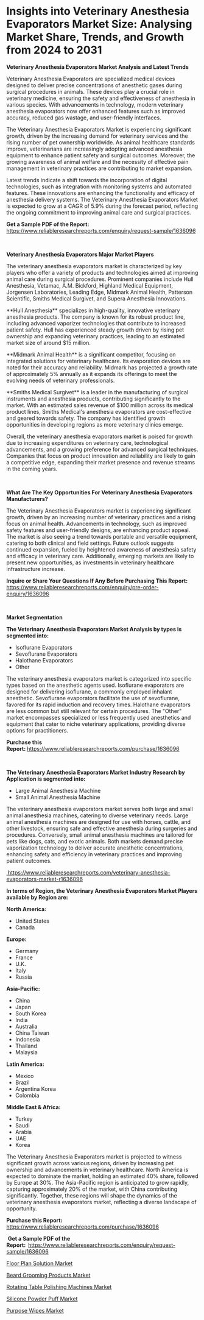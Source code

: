 <p><h1>Insights into Veterinary Anesthesia Evaporators Market Size: Analysing Market Share, Trends, and Growth from 2024 to 2031</h1></p><p><strong>Veterinary Anesthesia Evaporators Market Analysis and Latest Trends</strong></p>
<p><p>Veterinary Anesthesia Evaporators are specialized medical devices designed to deliver precise concentrations of anesthetic gases during surgical procedures in animals. These devices play a crucial role in veterinary medicine, ensuring the safety and effectiveness of anesthesia in various species. With advancements in technology, modern veterinary anesthesia evaporators now offer enhanced features such as improved accuracy, reduced gas wastage, and user-friendly interfaces.</p><p>The Veterinary Anesthesia Evaporators Market is experiencing significant growth, driven by the increasing demand for veterinary services and the rising number of pet ownership worldwide. As animal healthcare standards improve, veterinarians are increasingly adopting advanced anesthesia equipment to enhance patient safety and surgical outcomes. Moreover, the growing awareness of animal welfare and the necessity of effective pain management in veterinary practices are contributing to market expansion.</p><p>Latest trends indicate a shift towards the incorporation of digital technologies, such as integration with monitoring systems and automated features. These innovations are enhancing the functionality and efficacy of anesthesia delivery systems. The Veterinary Anesthesia Evaporators Market is expected to grow at a CAGR of 5.9% during the forecast period, reflecting the ongoing commitment to improving animal care and surgical practices.</p></p>
<p><strong>Get a Sample PDF of the Report:&nbsp;</strong> <a href="https://www.reliableresearchreports.com/enquiry/request-sample/1636096">https://www.reliableresearchreports.com/enquiry/request-sample/1636096</a></p>
<p>&nbsp;</p>
<p><strong>Veterinary Anesthesia Evaporators Major Market Players</strong></p>
<p><p>The veterinary anesthesia evaporators market is characterized by key players who offer a variety of products and technologies aimed at improving animal care during surgical procedures. Prominent companies include Hull Anesthesia, Vetamac, A.M. Bickford, Highland Medical Equipment, Jorgensen Laboratories, Leading Edge, Midmark Animal Health, Patterson Scientific, Smiths Medical Surgivet, and Supera Anesthesia Innovations.</p><p>**Hull Anesthesia** specializes in high-quality, innovative veterinary anesthesia products. The company is known for its robust product line, including advanced vaporizer technologies that contribute to increased patient safety. Hull has experienced steady growth driven by rising pet ownership and expanding veterinary practices, leading to an estimated market size of around $15 million.</p><p>**Midmark Animal Health** is a significant competitor, focusing on integrated solutions for veterinary healthcare. Its evaporation devices are noted for their accuracy and reliability. Midmark has projected a growth rate of approximately 5% annually as it expands its offerings to meet the evolving needs of veterinary professionals.</p><p>**Smiths Medical Surgivet** is a leader in the manufacturing of surgical instruments and anesthesia products, contributing significantly to the market. With an estimated sales revenue of $100 million across its medical product lines, Smiths Medical's anesthesia evaporators are cost-effective and geared towards safety. The company has identified growth opportunities in developing regions as more veterinary clinics emerge.</p><p>Overall, the veterinary anesthesia evaporators market is poised for growth due to increasing expenditures on veterinary care, technological advancements, and a growing preference for advanced surgical techniques. Companies that focus on product innovation and reliability are likely to gain a competitive edge, expanding their market presence and revenue streams in the coming years.</p></p>
<p>&nbsp;</p>
<p><strong>What Are The Key Opportunities For Veterinary Anesthesia Evaporators Manufacturers?</strong></p>
<p><p>The Veterinary Anesthesia Evaporators market is experiencing significant growth, driven by an increasing number of veterinary practices and a rising focus on animal health. Advancements in technology, such as improved safety features and user-friendly designs, are enhancing product appeal. The market is also seeing a trend towards portable and versatile equipment, catering to both clinical and field settings. Future outlook suggests continued expansion, fueled by heightened awareness of anesthesia safety and efficacy in veterinary care. Additionally, emerging markets are likely to present new opportunities, as investments in veterinary healthcare infrastructure increase.</p></p>
<p><strong>Inquire or Share Your Questions If Any Before Purchasing This Report:</strong> <a href="https://www.reliableresearchreports.com/enquiry/pre-order-enquiry/1636096">https://www.reliableresearchreports.com/enquiry/pre-order-enquiry/1636096</a></p>
<p>&nbsp;</p>
<p><strong>Market Segmentation</strong></p>
<p><strong>The Veterinary Anesthesia Evaporators Market Analysis by types is segmented into:</strong></p>
<p><ul><li>Isoflurane Evaporators</li><li>Sevoflurane Evaporators</li><li>Halothane Evaporators</li><li>Other</li></ul></p>
<p><p>The veterinary anesthesia evaporators market is categorized into specific types based on the anesthetic agents used. Isoflurane evaporators are designed for delivering isoflurane, a commonly employed inhalant anesthetic. Sevoflurane evaporators facilitate the use of sevoflurane, favored for its rapid induction and recovery times. Halothane evaporators are less common but still relevant for certain procedures. The "Other" market encompasses specialized or less frequently used anesthetics and equipment that cater to niche veterinary applications, providing diverse options for practitioners.</p></p>
<p><strong>Purchase this Report:&nbsp;</strong><a href="https://www.reliableresearchreports.com/purchase/1636096">https://www.reliableresearchreports.com/purchase/1636096</a></p>
<p>&nbsp;</p>
<p><strong>The Veterinary Anesthesia Evaporators Market Industry Research by Application is segmented into:</strong></p>
<p><ul><li>Large Animal Anesthesia Machine</li><li>Small Animal Anesthesia Machine</li></ul></p>
<p><p>The veterinary anesthesia evaporators market serves both large and small animal anesthesia machines, catering to diverse veterinary needs. Large animal anesthesia machines are designed for use with horses, cattle, and other livestock, ensuring safe and effective anesthesia during surgeries and procedures. Conversely, small animal anesthesia machines are tailored for pets like dogs, cats, and exotic animals. Both markets demand precise vaporization technology to deliver accurate anesthetic concentrations, enhancing safety and efficiency in veterinary practices and improving patient outcomes.</p></p>
<p><a href="https://www.reliableresearchreports.com/veterinary-anesthesia-evaporators-market-r1636096">&nbsp;https://www.reliableresearchreports.com/veterinary-anesthesia-evaporators-market-r1636096</a></p>
<p><strong>In terms of Region, the Veterinary Anesthesia Evaporators Market Players available by Region are:</strong></p>
<p>
    <p> <strong> North America: </strong>
        <ul>
            <li>United States</li>
            <li>Canada</li>
        </ul>
        </p> 
    <p> <strong> Europe: </strong>
        <ul>
            <li>Germany</li>
            <li>France</li>
            <li>U.K.</li>
            <li>Italy</li>
            <li>Russia</li>
        </ul>
        </p> 
    <p> <strong> Asia-Pacific: </strong>
        <ul>
            <li>China</li>
            <li>Japan</li>
            <li>South Korea</li>
            <li>India</li>
            <li>Australia</li>
            <li>China Taiwan</li>
            <li>Indonesia</li>
            <li>Thailand</li>
            <li>Malaysia</li>
        </ul>
        </p> 
    <p> <strong> Latin America: </strong>
        <ul>
            <li>Mexico</li>
            <li>Brazil</li>
            <li>Argentina Korea</li>
            <li>Colombia</li>
        </ul>
        </p> 
    <p> <strong> Middle East & Africa: </strong>
        <ul>
            <li>Turkey</li>
            <li>Saudi</li>
            <li>Arabia</li>
            <li>UAE</li>
            <li>Korea</li>
        </ul>
    </p>
    </p>
<p><p>The Veterinary Anesthesia Evaporators market is projected to witness significant growth across various regions, driven by increasing pet ownership and advancements in veterinary healthcare. North America is expected to dominate the market, holding an estimated 40% share, followed by Europe at 30%. The Asia-Pacific region is anticipated to grow rapidly, capturing approximately 20% of the market, with China contributing significantly. Together, these regions will shape the dynamics of the veterinary anesthesia evaporators market, reflecting a diverse landscape of opportunity.</p></p>
<p><strong>Purchase this Report: </strong><a href="https://www.reliableresearchreports.com/purchase/1636096">https://www.reliableresearchreports.com/purchase/1636096</a></p>
<p>&nbsp;<strong>Get a Sample PDF of the Report:&nbsp;&nbsp;</strong><a href="https://www.reliableresearchreports.com/enquiry/request-sample/1636096">https://www.reliableresearchreports.com/enquiry/request-sample/1636096</a></p>
<p><strong></strong></p>
<p><p><a href="https://github.com/olyy49keyt/Market-Research-Report-List-1/blob/main/floor-plan-solution-market.md">Floor Plan Solution Market</a></p><p><a href="https://issuu.com/reportprime-2/docs/beard-grooming-products-market-size_b870e378797184">Beard Grooming Products Market</a></p><p><a href="https://github.com/SanjidaKhan901/Market-Research-Report-List-1/blob/main/rotating-table-polishing-machines-market.md">Rotating Table Polishing Machines Market</a></p><p><a href="https://www.linkedin.com/pulse/silicone-powder-puff-market-global-regional-analysis-focus-qonze">Silicone Powder Puff Market</a></p><p><a href="https://issuu.com/reportprime-2/docs/purpose-wipes-market-size-2030.pptx_6f169d83443b5d">Purpose Wipes Market</a></p></p>